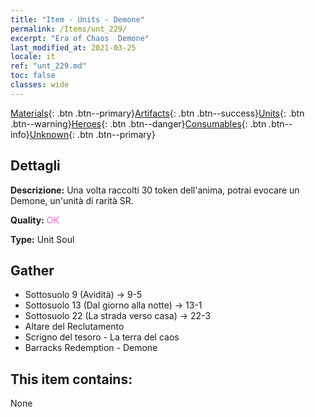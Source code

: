 ```yaml
---
title: "Item - Units - Demone"
permalink: /Items/unt_229/
excerpt: "Era of Chaos  Demone"
last_modified_at: 2021-03-25
locale: it
ref: "unt_229.md"
toc: false
classes: wide
---
```

 [Materials](/it/Items/){: .btn .btn--primary}[Artifacts](/it/Items/Artifacts/){: .btn .btn--success}[Units](/it/Items/Units/){: .btn .btn--warning}[Heroes](/it/Items/Heroes/){: .btn .btn--danger}[Consumables](/it/Items/Consumables/){: .btn .btn--info}[Unknown](/it/Items/Unknown/){: .btn .btn--primary}

## Dettagli
 **Descrizione:** Una volta raccolti 30 token dell'anima, potrai evocare un Demone, un'unità di rarità SR.

 **Quality:** <span style="color: #DA70D6">OK</span>

 **Type:** Unit Soul

## Gather

*    Sottosuolo 9 (Avidità) -> 9-5 
*    Sottosuolo 13 (Dal giorno alla notte) -> 13-1 
*    Sottosuolo 22 (La strada verso casa) -> 22-3 
*    Altare del Reclutamento 
*    Scrigno del tesoro - La terra del caos 
*    Barracks Redemption - Demone 

## This item contains:

  None

